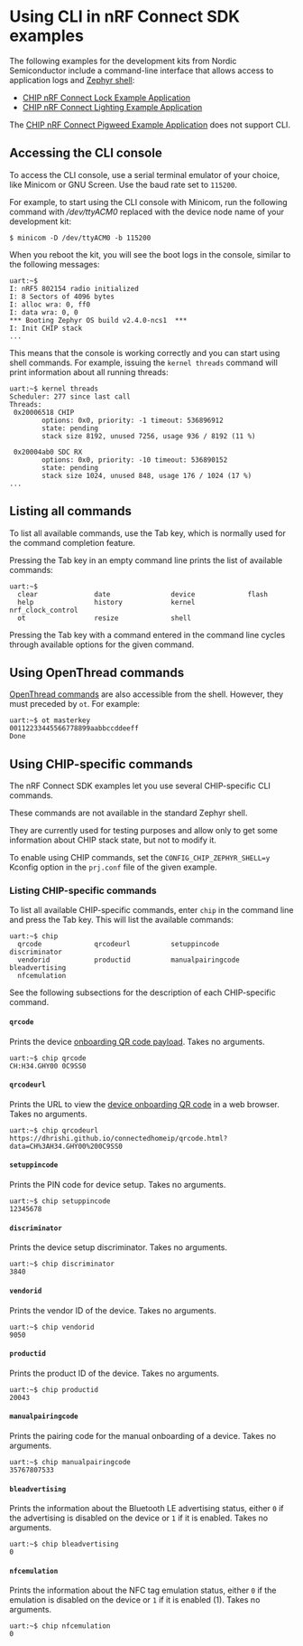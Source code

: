 # Using CLI in nRF Connect SDK examples

The following examples for the development kits from Nordic Semiconductor
include a command-line interface that allows access to application logs and
[Zephyr shell](https://docs.zephyrproject.org/1.13.0/subsystems/shell.html):

-   [CHIP nRF Connect Lock Example Application](../../examples/lock-app/nrfconnect/README.md)
-   [CHIP nRF Connect Lighting Example Application](../../examples/lighting-app/nrfconnect/README.md)

The
[CHIP nRF Connect Pigweed Example Application](../../examples/pigweed-app/nrfconnect/README.md)
does not support CLI.

## Accessing the CLI console

To access the CLI console, use a serial terminal emulator of your choice, like
Minicom or GNU Screen. Use the baud rate set to `115200`.

For example, to start using the CLI console with Minicom, run the following
command with _/dev/ttyACM0_ replaced with the device node name of your
development kit:

    $ minicom -D /dev/ttyACM0 -b 115200

When you reboot the kit, you will see the boot logs in the console, similar to
the following messages:

```shell
uart:~$
I: nRF5 802154 radio initialized
I: 8 Sectors of 4096 bytes
I: alloc wra: 0, ff0
I: data wra: 0, 0
*** Booting Zephyr OS build v2.4.0-ncs1  ***
I: Init CHIP stack
...
```

This means that the console is working correctly and you can start using shell
commands. For example, issuing the `kernel threads` command will print
information about all running threads:

```shell
uart:~$ kernel threads
Scheduler: 277 since last call
Threads:
 0x20006518 CHIP
        options: 0x0, priority: -1 timeout: 536896912
        state: pending
        stack size 8192, unused 7256, usage 936 / 8192 (11 %)

 0x20004ab0 SDC RX
        options: 0x0, priority: -10 timeout: 536890152
        state: pending
        stack size 1024, unused 848, usage 176 / 1024 (17 %)
...
```

## Listing all commands

To list all available commands, use the Tab key, which is normally used for the
command completion feature.

Pressing the Tab key in an empty command line prints the list of available
commands:

```shell
uart:~$
  clear              date               device             flash
  help               history            kernel             nrf_clock_control
  ot                 resize             shell
```

Pressing the Tab key with a command entered in the command line cycles through
available options for the given command.

## Using OpenThread commands

[OpenThread commands](https://github.com/openthread/openthread/blob/master/src/cli/README.md)
are also accessible from the shell. However, they must preceded by `ot`. For
example:

```shell
uart:~$ ot masterkey
00112233445566778899aabbccddeeff
Done
```

## Using CHIP-specific commands

The nRF Connect SDK examples let you use several CHIP-specific CLI commands.

These commands are not available in the standard Zephyr shell.

They are currently used for testing purposes and allow only to get some information about
CHIP stack state, but not to modify it.

To enable using CHIP commands, set the `CONFIG_CHIP_ZEPHYR_SHELL=y` Kconfig option in the `prj.conf` file of the given example.

### Listing CHIP-specific commands
To list all available CHIP-specific commands, enter `chip` in the command line and press the Tab key.
This will list the available commands:

```shell
uart:~$ chip
  qrcode             qrcodeurl          setuppincode       discriminator
  vendorid           productid          manualpairingcode  bleadvertising
  nfcemulation
```

See the following subsections for the description of each CHIP-specific command.

#### `qrcode`

Prints the device [onboarding QR code payload](https://github.com/project-chip/connectedhomeip/blob/master/docs/guides/nrfconnect_android_commissioning.md#preparing-accessory-device). Takes no arguments.

```shell
uart:~$ chip qrcode
CH:H34.GHY00 0C9SS0
```

#### `qrcodeurl`

Prints the URL to view the [device onboarding QR code](https://github.com/project-chip/connectedhomeip/blob/master/docs/guides/nrfconnect_android_commissioning.md#preparing-accessory-device) in a web browser. Takes no arguments.

```shell
uart:~$ chip qrcodeurl
https://dhrishi.github.io/connectedhomeip/qrcode.html?data=CH%3AH34.GHY00%200C9SS0
```

#### `setuppincode`

Prints the PIN code for device setup. Takes no arguments.

```shell
uart:~$ chip setuppincode
12345678
```

#### `discriminator`

Prints the device setup discriminator. Takes no arguments.

```shell
uart:~$ chip discriminator
3840
```

#### `vendorid`

Prints the vendor ID of the device. Takes no arguments.

```shell
uart:~$ chip vendorid
9050
```

#### `productid`

Prints the product ID of the device. Takes no arguments.

```shell
uart:~$ chip productid
20043
```

#### `manualpairingcode`

Prints the pairing code for the manual onboarding of a device. Takes no arguments.

```shell
uart:~$ chip manualpairingcode
35767807533
```

#### `bleadvertising`

Prints the information about the Bluetooth LE advertising status, either `0` if the advertising is disabled on the device or `1` if it is enabled. Takes no arguments.

```shell
uart:~$ chip bleadvertising
0
```

#### `nfcemulation`

Prints the information about the NFC tag emulation status, either `0` if the emulation is disabled on the device or `1` if it is enabled (1). Takes no arguments.

```shell
uart:~$ chip nfcemulation
0
```